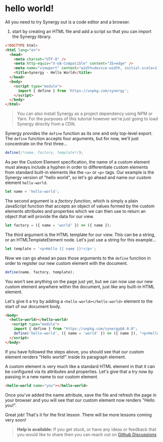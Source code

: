 # hello world!

All you need to try Synergy out is a code editor and a browser.

1. start by creating an HTML file and add a script so that you can import the Synergy library.

```html
<!DOCTYPE html>
<html lang="en">
  <head>
    <meta charset="UTF-8" />
    <meta http-equiv="X-UA-Compatible" content="IE=edge" />
    <meta name="viewport" content="width=device-width, initial-scale=1.0" />
    <title>Synergy - Hello World</title>
  </head>
  <body>
    <script type="module">
      import { define } from 'https://unpkg.com/synergy';
    </script>
  </body>
</html>
```

> You can also install Synergy as a project dependency using NPM or Yarn. For the purposes of this tutorial however we're just going to load Synergy directly from a CDN.

Synergy provides the `define` function as its one and only top-level export. The `define` function accepts four arguments, but for now, we'll just concentrate on the first three...

```js
define(/*name, factory, template*/);
```

As per the Custom Element specification, the name of a custom element must always include a hyphen in order to differentiate custom elements from standard built-in elements like the `<a>` or `<p>` tags. Our example is the Synergy version of "hello world", so let's go ahead and name our custom element `hello-world`.

```js
let name = 'hello-world';
```

The second argument is a _factory function_, which is simply a plain JavaScript function that accepts an object of values formed by the custom elements attributes and properties which we can then use to return an object that will provide the data for our view.

```js
let factory = ({ name = 'world' }) => ({ name });
```

The third argument is the HTML template for our view. This can be a string, or an HTMLTemplateElement node. Let's just use a string for this example...

```js
let template = '<p>Hello {{ name }}!</p>';
```

Now we can go ahead an pass those arguments to the `define` function in order to register our new custom element with the document.

```js
define(name, factory, template);
```

You won't see anything on the page just yet, but we can now use our new custom element anywhere within the document, just like any built-in HTML element.

Let's give it a try by adding a `<hello-world></hello-world>` element to the start of our document body.

```html
<body>
  <hello-world></hello-world>
   <script type="module">
    import { define } from "https://unpkg.com/synergy@4.0.0";
    define('hello-world', ({ name = 'world' }) => ({ name }), "<p>Hello {{ name }}!</p>");
  </script>
</body>
```

If you have followed the steps above, you should see that our custom element renders "Hello world!" inside its paragraph element.

A custom element is very much like a standard HTML element in that it can be configured via its attributes and properties. Let's give that a try now by passing in a new name to our custom element.


```html
<hello-world name="you"></hello-world>
```

Once you've added the name attribute, save the file and refresh the page in your browser and you will see that our custom element now renders "Hello you!".

Great job! That's it for the first lesson. There will be more lessons coming very soon!

> **Help is available:** If you get stuck, or have any ideas or feedback that you would like to share then you can reach out on [Github Discussions](https://github.com/defx/synergy/discussions/)

